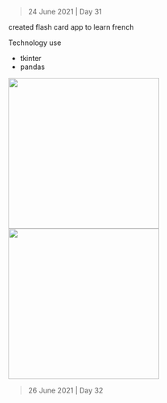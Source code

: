 > 24 June 2021 | Day 31

created flash card app to learn french

Technology use
- tkinter
- pandas

<img src="https://user-images.githubusercontent.com/40035716/123389560-a346f500-d5b7-11eb-952f-083e826f744c.PNG" width="300">
<img src="https://user-images.githubusercontent.com/40035716/123389568-a3df8b80-d5b7-11eb-9dc9-f93eabc79bce.PNG" width="300">

> 26 June 2021 | Day 32
